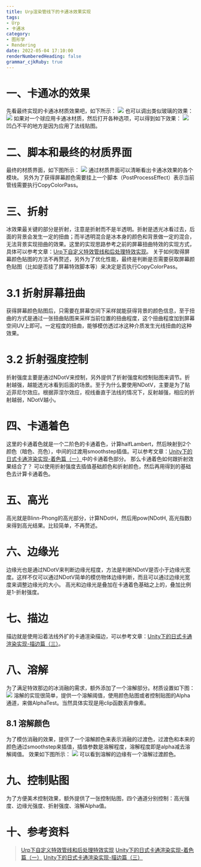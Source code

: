 ```yaml
---
title: Urp渲染管线下的卡通冰效果实现
tags: 
- Urp
- 卡通冰
category: 
- 图形学
- Rendering
date: 2022-05-04 17:10:00
renderNumberedHeading: false
grammar_cjkRuby: true
---
```


# 一、卡通冰的效果
先看最终实现的卡通冰材质效果吧，如下所示：
![](https://raw.githubusercontent.com/xpc-yx/markdown_img/master/小书匠/卡通冰.png)
也可以调出类似玻璃的效果：
![](https://raw.githubusercontent.com/xpc-yx/markdown_img/master/小书匠/卡通冰-玻璃.png)
如果对一个球应用卡通冰材质，然后打开各种选项，可以得到如下效果：
![](https://raw.githubusercontent.com/xpc-yx/markdown_img/master/小书匠/卡通冰-球.png)
凹凸不平的地方是因为应用了法线贴图。

# 二、脚本和最终的材质界面
最终的材质界面，如下图所示：
![](https://raw.githubusercontent.com/xpc-yx/markdown_img/master/小书匠/卡通冰材质.png)
通过材质界面可以清晰看出卡通冰效果的各个模块。
另外为了获得屏幕颜色需要挂上一个脚本（PostProcessEffect）表示当前管线需要执行CopyColorPass。

# 三、折射
冰效果最关键的部分是折射，注意是折射而不是半透明。折射是透光冰看过去，后面的背景会发生一定的扭曲；而半透明混合是冰本身的颜色和背景做一定的混合，无法背景实现扭曲的效果。这里的实现思路参考之前的屏幕扭曲特效的实现方式，具体可以参考文章：[Urp下自定义特效管线和后处理特效实现](https://xiaopengcheng.top/2021/10/22/Urp%E4%B8%8B%E8%87%AA%E5%AE%9A%E4%B9%89%E7%89%B9%E6%95%88%E7%AE%A1%E7%BA%BF%E5%92%8C%E5%90%8E%E5%A4%84%E7%90%86%E7%89%B9%E6%95%88%E5%AE%9E%E7%8E%B0/)。
关于如何取得屏幕颜色贴图的方法不再赘述，另外为了优化性能，最终是判断是否需要获取屏幕颜色贴图（比如是否挂了屏幕特效脚本等）来决定是否执行CopyColorPass。

# 3.1 折射屏幕扭曲
获得屏幕颜色贴图后，只需要在屏幕空间下采样就能获得背景的颜色信息，至于扭曲的方式是通过一张扭曲贴图来采样当前位置的扭曲程度，这个扭曲程度加到屏幕空间UV上即可。一定程度的扭曲，能够模仿透过冰这种介质发生光线扭曲的这种效果。

# 3.2 折射强度控制
折射强度主要是通过NDotV来控制，另外提供了折射强度和控制贴图来调节。折射越强，越能透光冰看到后面的场景。至于为什么要使用NDotV，主要是为了贴近菲尼尔效应。根据菲涅尔效应，视线垂直于法线的情况下，反射越强，相应的折射越弱，NDotV越小。

# 四、卡通着色
这里的卡通着色就是一个二阶色的卡通着色，计算halfLambert，然后映射到2个颜色（暗色、亮色），中间的过渡用smoothstep插值。可以参考文章：[Unity下的日式卡通渲染实现-着色篇（一）](https://xiaopengcheng.top/2022/01/22/Unity%E4%B8%8B%E7%9A%84%E6%97%A5%E5%BC%8F%E5%8D%A1%E9%80%9A%E6%B8%B2%E6%9F%93%E5%AE%9E%E7%8E%B0-%E7%9D%80%E8%89%B2%E7%AF%87%EF%BC%88%E4%B8%80%EF%BC%89/)中的卡通着色部分。
那么卡通着色如何跟折射效果结合了？
可以使用折射强度去插值基础颜色和折射颜色，然后再用得到的基础色去计算卡通着色。

# 五、高光
高光就是Blinn-Phong的高光部分，计算NDotH，然后用pow(NDotH, 高光指数)来得到高光结果。比较简单，不再赘述。

# 六、边缘光
边缘光也是通过NDotV来判断边缘光程度，方法是判断NDotV是否小于边缘光宽度。这样不仅可以通过NDotV简单的模仿物体边缘判断，而且可以通过边缘光宽度来调整边缘光的大小。
高光和边缘光是叠加在卡通着色基础之上的，叠加比例是1-折射强度。

# 七、描边
描边就是使用沿着法线外扩的卡通渲染描边，可以参考文章：[Unity下的日式卡通渲染实现-描边篇（三）](https://xiaopengcheng.top/2022/03/12/Unity%E4%B8%8B%E7%9A%84%E6%97%A5%E5%BC%8F%E5%8D%A1%E9%80%9A%E6%B8%B2%E6%9F%93%E5%AE%9E%E7%8E%B0-%E6%8F%8F%E8%BE%B9%E7%AF%87%EF%BC%88%E4%B8%89%EF%BC%89/)。

# 八、溶解
为了满足特效那边的冰消融的需求，额外添加了一个溶解部分。材质设置如下图：
![](https://raw.githubusercontent.com/xpc-yx/markdown_img/master/小书匠/卡通冰-溶解材质.png)
溶解的实现很简单，提供一个溶解阈值，使用颜色贴图或者控制贴图的Alpha通道，来做AlphaTest。当然具体实现是用clip函数丢弃像素。

## 8.1 溶解颜色
为了模仿消融的效果，提供了一个溶解颜色来表示消融的过渡色，过渡色和本来的颜色通过smoothstep来插值，插值参数是溶解程度，溶解程度即是alpha减去溶解阈值。
效果如下图所示：
![](https://raw.githubusercontent.com/xpc-yx/markdown_img/master/小书匠/卡通冰-溶解.png)
可以看到溶解的边缘有一个溶解过渡颜色。

# 九、控制贴图
为了方便美术控制效果，额外提供了一张控制贴图，四个通道分别控制：高光强度、边缘光强度、折射强度、溶解Alpha值。

# 十、参考资料

> [Urp下自定义特效管线和后处理特效实现](https://xiaopengcheng.top/2021/10/22/Urp%E4%B8%8B%E8%87%AA%E5%AE%9A%E4%B9%89%E7%89%B9%E6%95%88%E7%AE%A1%E7%BA%BF%E5%92%8C%E5%90%8E%E5%A4%84%E7%90%86%E7%89%B9%E6%95%88%E5%AE%9E%E7%8E%B0/)
> [Unity下的日式卡通渲染实现-着色篇（一）](https://xiaopengcheng.top/2022/01/22/Unity%E4%B8%8B%E7%9A%84%E6%97%A5%E5%BC%8F%E5%8D%A1%E9%80%9A%E6%B8%B2%E6%9F%93%E5%AE%9E%E7%8E%B0-%E7%9D%80%E8%89%B2%E7%AF%87%EF%BC%88%E4%B8%80%EF%BC%89/)
> [Unity下的日式卡通渲染实现-描边篇（三）](https://xiaopengcheng.top/2022/03/12/Unity%E4%B8%8B%E7%9A%84%E6%97%A5%E5%BC%8F%E5%8D%A1%E9%80%9A%E6%B8%B2%E6%9F%93%E5%AE%9E%E7%8E%B0-%E6%8F%8F%E8%BE%B9%E7%AF%87%EF%BC%88%E4%B8%89%EF%BC%89/)